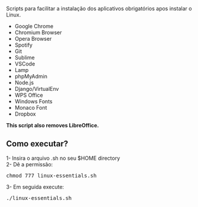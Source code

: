 Scripts para facilitar a instalação dos aplicativos obrigatórios apos instalar o Linux.


<ul>
<li>Google Chrome</li>
<li>Chromium Browser</li>
<li>Opera Browser</li>
<li>Spotify</li>
<li>Git</li>
<li>Sublime</li>
<li>VSCode</li>
<li>Lamp</li>
<li>phpMyAdmin</li>
<li>Node.js</li>
<li>Django/VirtualEnv</li>
<li>WPS Office</li>
<li>Windows Fonts</li>
<li>Monaco Font</li>
<li>Dropbox</li>
</ul>

<b>This script also removes LibreOffice.</b>

<h2>Como executar?</h2>

1- Insira o arquivo .sh no seu $HOME directory<br>
2- Dê a permissão: <pre>chmod 777 linux-essentials.sh</pre>
3- Em seguida execute: <pre>./linux-essentials.sh</pre>

